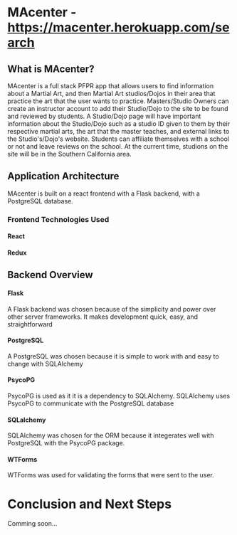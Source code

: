 # MAcenter - https://macenter.herokuapp.com/search

## What is MAcenter?

MAcenter is a full stack PFPR app that allows users to find information about a Martial Art, and then Martial Art studios/Dojos in their area that practice the art that the user wants to practice. Masters/Studio Owners can create an instructor account to add their Studio/Dojo to the site to be found and reviewed by students. A Studio/Dojo page will have important information about the Studio/Dojo such as a studio ID given to them by their respective martial arts, the art that the master teaches, and external links to the Studio's/Dojo's website. Students can affiliate themselves with a school or not and leave reviews on the school. At the current time, studions on the site will be in the Southern California area.

## Application Architecture

MAcenter is built on a react frontend with a Flask backend, with a PostgreSQL database.

### Frontend Technologies Used

#### React
#### Redux

## Backend Overview

#### Flask

A Flask backend was chosen because of the simplicity and power over other server frameworks. It makes development quick, easy, and straightforward 

#### PostgreSQL

A PostgreSQL was chosen because it is simple to work with and easy to change with SQLAlchemy

#### PsycoPG

PsycoPG is used as it it is a dependency to SQLAlchemy. SQLAlchemy uses PsycoPG to communicate with the PostgreSQL database

#### SQLalchemy

SQLAlchemy was chosen for the ORM because it integerates well with PostgreSQL with the PsycoPG package.

#### WTForms

WTForms was used for validating the forms that were sent to the user.

# Conclusion and Next Steps

Comming soon...
